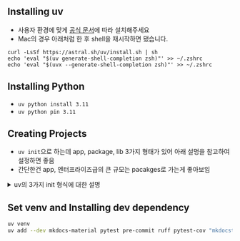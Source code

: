 



## Installing uv

- 사용자 환경에 맞게 [공식 문서](https://docs.astral.sh/uv/getting-started/installation/)에 따라 설치해주세요
- Mac의 경우 아래처럼 한 후 shell을 재시작하면 됐습니다.

```
curl -LsSf https://astral.sh/uv/install.sh | sh
echo 'eval "$(uv generate-shell-completion zsh)"' >> ~/.zshrc
echo 'eval "$(uvx --generate-shell-completion zsh)"' >> ~/.zshrc
```


## Installing Python

- `uv python install 3.11`
- `uv python pin 3.11`


## Creating Projects

- `uv init`으로 하는데 app, package, lib 3가지 형태가 있어 아래 설명을 참고하여 설정하면 좋음
- 간단한건 app, 엔터프라이즈급의 큰 규모는 pacakges로 가는게 좋아보임

<details>
<summary>uv의 3가지 init 형식에 대한 설명</summary>


## Application (기본값)

- `uv init` 또는 `uv init --app`으로 생성
- 웹 서버, 스크립트, CLI 인터페이스에 적합한 기본 구조
- 생성되는 파일:
  - pyproject.toml
  - hello.py
  - README.md
  - .python-version

## Library

- `uv init --lib`으로 생성
- 다른 프로젝트에서 임포트하여 사용할 수 있는 라이브러리 개발용
- src 디렉토리 구조를 사용하며 __init__.py 파일 포함

## Package Application

- `uv init --package`로 생성
- PyPI에 배포하거나 테스트 디렉토리가 필요한 애플리케이션에 적합
- src 디렉토리 구조를 사용하며 모듈 디렉토리와 __init__.py 포함

## 비교표

| 구분 | Application | Library | Package Application |
|------|------------|---------|-------------------|
| 용도 | 웹서버, 스크립트, CLI | 재사용 가능한 라이브러리 | PyPI 배포용 애플리케이션 |
| 구조 | 플랫 구조 | src/ 구조 | src/ 구조 |
| 빌드시스템 | 없음 | 있음 | 있음 |
| 설치 필요성 | 환경에 설치 안됨 | 환경에 설치됨 | 환경에 설치됨 |
| 주요 특징 | 간단한 구조 | 타입 힌팅 지원 | 패키징과 배포 용이 |

</details>


## Set venv and Installing dev dependency

```sh
uv venv
uv add --dev mkdocs-material pytest pre-commit ruff pytest-cov "mkdocstrings[python]"
```

